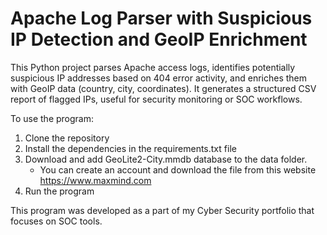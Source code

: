 # Apache Log Parser with Suspicious IP Detection and GeoIP Enrichment

This Python project parses Apache access logs, identifies potentially suspicious IP addresses based on 404 error activity, and enriches them with GeoIP data (country, city, coordinates). It generates a structured CSV report of flagged IPs, useful for security monitoring or SOC workflows.

To use the program:

1. Clone the repository
2. Install the dependencies in the requirements.txt file
3. Download and add GeoLite2-City.mmdb database to the data folder.
     - You can create an account and download the file from this website https://www.maxmind.com
4. Run the program

This program was developed as a part of my Cyber Security portfolio that focuses on SOC tools.
